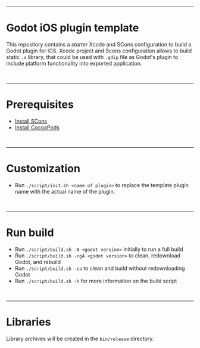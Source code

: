 ___

# Godot iOS plugin template

This repository contains a *starter* Xcode and SCons configuration to build a Godot plugin for iOS.
Xcode project and Scons configuration allows to build static `.a` library, that could be used with `.gdip` file as Godot's plugin to include platform functionality into exported application.

<br/>

___

# Prerequisites

- [Install SCons](https://scons.org/doc/production/HTML/scons-user/ch01s02.html)
- [Install CocoaPods](https://guides.cocoapods.org/using/getting-started.html)

<br/>

___

# Customization

- Run `./script/init.sh <name of plugin>` to replace the template plugin name with the actual name of the plugin.

<br/>

___

# Run build

- Run `./script/build.sh -A <godot version>` initially to run a full build
- Run `./script/build.sh -cgA <godot version>` to clean, redownload Godot, and rebuild
- Run `./script/build.sh -ca` to clean and build without redownloading Godot
- Run `./script/build.sh -h` for more information on the build script

<br/>

___

# Libraries

Library archives will be created in the `bin/release` directory.
